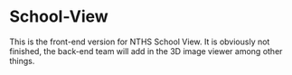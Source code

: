# School-View

This is the front-end version for NTHS School View.
It is obviously not finished, the back-end team will add in the 3D image viewer among other things.
